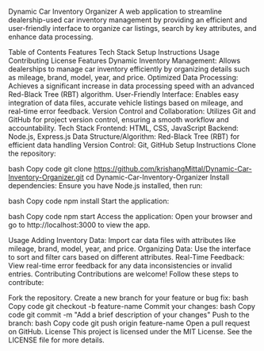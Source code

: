 Dynamic Car Inventory Organizer
A web application to streamline dealership-used car inventory management by providing an efficient and user-friendly interface to organize car listings, search by key attributes, and enhance data processing.

Table of Contents
Features
Tech Stack
Setup Instructions
Usage
Contributing
License
Features
Dynamic Inventory Management: Allows dealerships to manage car inventory efficiently by organizing details such as mileage, brand, model, year, and price.
Optimized Data Processing: Achieves a significant increase in data processing speed with an advanced Red-Black Tree (RBT) algorithm.
User-Friendly Interface: Enables easy integration of data files, accurate vehicle listings based on mileage, and real-time error feedback.
Version Control and Collaboration: Utilizes Git and GitHub for project version control, ensuring a smooth workflow and accountability.
Tech Stack
Frontend: HTML, CSS, JavaScript
Backend: Node.js, Express.js
Data Structure/Algorithm: Red-Black Tree (RBT) for efficient data handling
Version Control: Git, GitHub
Setup Instructions
Clone the repository:

bash
Copy code
git clone https://github.com/krishangMittal/Dynamic-Car-Inventory-Organizer.git
cd Dynamic-Car-Inventory-Organizer
Install dependencies: Ensure you have Node.js installed, then run:

bash
Copy code
npm install
Start the application:

bash
Copy code
npm start
Access the application: Open your browser and go to http://localhost:3000 to view the app.

Usage
Adding Inventory Data: Import car data files with attributes like mileage, brand, model, year, and price.
Organizing Data: Use the interface to sort and filter cars based on different attributes.
Real-Time Feedback: View real-time error feedback for any data inconsistencies or invalid entries.
Contributing
Contributions are welcome! Follow these steps to contribute:

Fork the repository.
Create a new branch for your feature or bug fix:
bash
Copy code
git checkout -b feature-name
Commit your changes:
bash
Copy code
git commit -m "Add a brief description of your changes"
Push to the branch:
bash
Copy code
git push origin feature-name
Open a pull request on GitHub.
License
This project is licensed under the MIT License. See the LICENSE file for more details.
